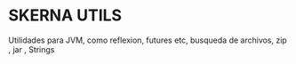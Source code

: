 # SKERNA UTILS

Utilidades para JVM, como reflexion, futures etc, busqueda de archivos, zip , jar , Strings